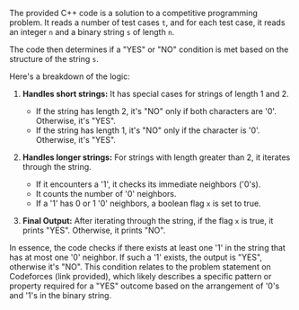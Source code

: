 The provided C++ code is a solution to a competitive programming problem. It reads a number of test cases `t`, and for each test case, it reads an integer `n` and a binary string `s` of length `n`.

The code then determines if a "YES" or "NO" condition is met based on the structure of the string `s`.

Here's a breakdown of the logic:

1. **Handles short strings:** It has special cases for strings of length 1 and 2.
   - If the string has length 2, it's "NO" only if both characters are '0'. Otherwise, it's "YES".
   - If the string has length 1, it's "NO" only if the character is '0'. Otherwise, it's "YES".

2. **Handles longer strings:** For strings with length greater than 2, it iterates through the string.
   - If it encounters a '1', it checks its immediate neighbors ('0's).
   - It counts the number of '0' neighbors.
   - If a '1' has 0 or 1 '0' neighbors, a boolean flag `x` is set to true.

3. **Final Output:** After iterating through the string, if the flag `x` is true, it prints "YES". Otherwise, it prints "NO".

In essence, the code checks if there exists at least one '1' in the string that has at most one '0' neighbor. If such a '1' exists, the output is "YES", otherwise it's "NO". This condition relates to the problem statement on Codeforces (link provided), which likely describes a specific pattern or property required for a "YES" outcome based on the arrangement of '0's and '1's in the binary string.